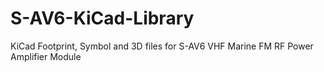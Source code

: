 # S-AV6-KiCad-Library
KiCad Footprint, Symbol and 3D files for S-AV6 VHF Marine FM RF Power Amplifier Module
